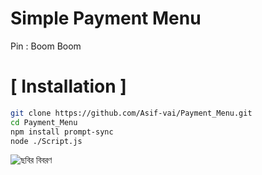 # Simple Payment Menu 
Pin : Boom Boom

# [ Installation ]
```bash
git clone https://github.com/Asif-vai/Payment_Menu.git
cd Payment_Menu
npm install prompt-sync
node ./Script.js
```
![ছবির বিবরণ](i/home/empire/Documents/Payment_Menu/sports-car-mountains-retrowave-synthwave-4k-wallpaper-uhdpaper.com-233@0@k.jpg)
